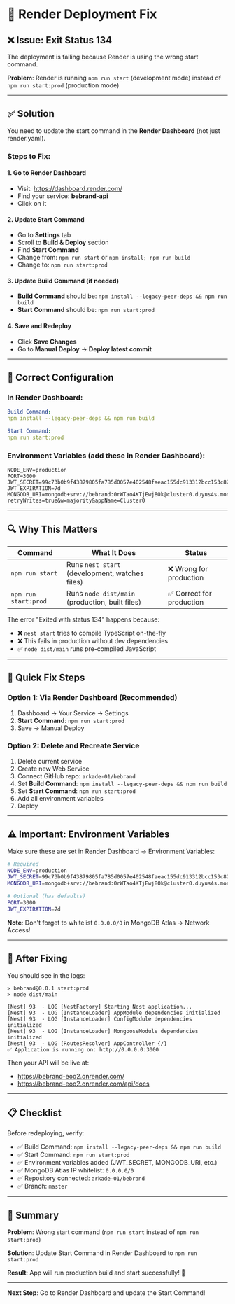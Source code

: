 # 🔧 Render Deployment Fix

## ❌ Issue: Exit Status 134

The deployment is failing because Render is using the wrong start command.

**Problem**: Render is running `npm run start` (development mode) instead of `npm run start:prod` (production mode)

---

## ✅ Solution

You need to update the start command in the **Render Dashboard** (not just render.yaml).

### Steps to Fix:

#### 1. Go to Render Dashboard
- Visit: https://dashboard.render.com/
- Find your service: **bebrand-api**
- Click on it

#### 2. Update Start Command
- Go to **Settings** tab
- Scroll to **Build & Deploy** section
- Find **Start Command**
- Change from: `npm run start` or `npm install; npm run build`
- Change to: `npm run start:prod`

#### 3. Update Build Command (if needed)
- **Build Command** should be: `npm install --legacy-peer-deps && npm run build`
- **Start Command** should be: `npm run start:prod`

#### 4. Save and Redeploy
- Click **Save Changes**
- Go to **Manual Deploy** → **Deploy latest commit**

---

## 📝 Correct Configuration

### In Render Dashboard:

```yaml
Build Command:
npm install --legacy-peer-deps && npm run build

Start Command:
npm run start:prod
```

### Environment Variables (add these in Render Dashboard):

```
NODE_ENV=production
PORT=3000
JWT_SECRET=99c73b0b9f43879805fa785d0057e402548faeac155dc913312bcc153c82f0408cd583a6f2c8790cb72c3ac64175d5980728fb27c97cee9b9871e8462120aead
JWT_EXPIRATION=7d
MONGODB_URI=mongodb+srv://bebrand:0rWTao4KTjEwj8Ok@cluster0.duyus4s.mongodb.net/bebrand?retryWrites=true&w=majority&appName=Cluster0
```

---

## 🔍 Why This Matters

| Command | What It Does | Status |
|---------|--------------|---------|
| `npm run start` | Runs `nest start` (development, watches files) | ❌ Wrong for production |
| `npm run start:prod` | Runs `node dist/main` (production, built files) | ✅ Correct for production |

The error "Exited with status 134" happens because:
- ❌ `nest start` tries to compile TypeScript on-the-fly
- ❌ This fails in production without dev dependencies
- ✅ `node dist/main` runs pre-compiled JavaScript

---

## 🚀 Quick Fix Steps

### Option 1: Via Render Dashboard (Recommended)
1. Dashboard → Your Service → Settings
2. **Start Command**: `npm run start:prod`
3. Save → Manual Deploy

### Option 2: Delete and Recreate Service
1. Delete current service
2. Create new Web Service
3. Connect GitHub repo: `arkade-01/bebrand`
4. Set **Build Command**: `npm install --legacy-peer-deps && npm run build`
5. Set **Start Command**: `npm run start:prod`
6. Add all environment variables
7. Deploy

---

## ⚠️ Important: Environment Variables

Make sure these are set in Render Dashboard → Environment Variables:

```bash
# Required
NODE_ENV=production
JWT_SECRET=99c73b0b9f43879805fa785d0057e402548faeac155dc913312bcc153c82f0408cd583a6f2c8790cb72c3ac64175d5980728fb27c97cee9b9871e8462120aead
MONGODB_URI=mongodb+srv://bebrand:0rWTao4KTjEwj8Ok@cluster0.duyus4s.mongodb.net/bebrand?retryWrites=true&w=majority&appName=Cluster0

# Optional (has defaults)
PORT=3000
JWT_EXPIRATION=7d
```

**Note**: Don't forget to whitelist `0.0.0.0/0` in MongoDB Atlas → Network Access!

---

## 🧪 After Fixing

You should see in the logs:
```
> bebrand@0.0.1 start:prod
> node dist/main

[Nest] 93  - LOG [NestFactory] Starting Nest application...
[Nest] 93  - LOG [InstanceLoader] AppModule dependencies initialized
[Nest] 93  - LOG [InstanceLoader] ConfigModule dependencies initialized
[Nest] 93  - LOG [InstanceLoader] MongooseModule dependencies initialized
[Nest] 93  - LOG [RoutesResolver] AppController {/}
✅ Application is running on: http://0.0.0.0:3000
```

Then your API will be live at:
- https://bebrand-eoo2.onrender.com/
- https://bebrand-eoo2.onrender.com/api/docs

---

## 📋 Checklist

Before redeploying, verify:
- ✅ Build Command: `npm install --legacy-peer-deps && npm run build`
- ✅ Start Command: `npm run start:prod`
- ✅ Environment variables added (JWT_SECRET, MONGODB_URI, etc.)
- ✅ MongoDB Atlas IP whitelist: `0.0.0.0/0`
- ✅ Repository connected: `arkade-01/bebrand`
- ✅ Branch: `master`

---

## 🎯 Summary

**Problem**: Wrong start command (`npm run start` instead of `npm run start:prod`)

**Solution**: Update Start Command in Render Dashboard to `npm run start:prod`

**Result**: App will run production build and start successfully! 🎊

---

**Next Step**: Go to Render Dashboard and update the Start Command!
